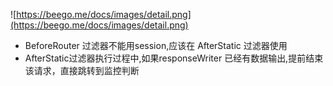 ![https://beego.me/docs/images/detail.png](https://beego.me/docs/images/detail.png)

- BeforeRouter 过滤器不能用session,应该在 AfterStatic 过滤器使用
- AfterStatic过滤器执行过程中,如果responseWriter 已经有数据输出,提前结束该请求，直接跳转到监控判断
